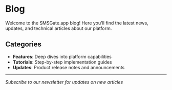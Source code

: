 # Blog

Welcome to the SMSGate.app blog! Here you'll find the latest news, updates, and technical articles about our platform.

## Categories
- **Features**: Deep dives into platform capabilities
- **Tutorials**: Step-by-step implementation guides
- **Updates**: Product release notes and announcements

---

*Subscribe to our newsletter for updates on new articles*

